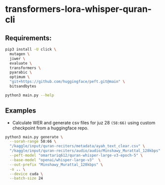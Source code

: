# transformers-lora-whisper-quran-cli

## Requirements:

```bash
pip3 install -U click \
  mutagen \
  jiwer \
  evaluate \
  transformers \
  pyarabic \
  optimum \
  "git+https://github.com/huggingface/peft.git@main" \
  bitsandbytes
```

```bash
python3 main.py --help
```

## Examples

* Calculate WER and generate csv files for juz 28 `(58:66)` using custom checkpoint from a huggingface repo.

```bash
python3 main.py generate \
  --sorah-range 58:66 \
  "/kaggle/input/quran-reciters/metadata/ayah_text_clear.csv" \
  "/kaggle/input/quran-reciters/audio/audio/Minshawy_Murattal_128kbps" \
  --peft-model "omartariq612/quran-whisper-large-v3-epoch-5" \
  --base-model "openai/whisper-large-v3"  \
  --out-prefix "Minshawy_Murattal_128kbps" \
  -o .. \
  --device cuda \
  --batch-size 24
```